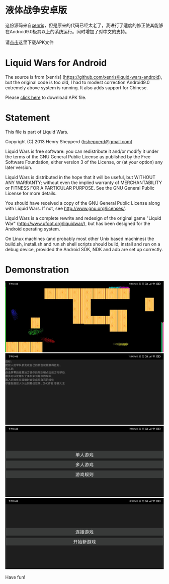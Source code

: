 # 液体战争安卓版

这份源码来自[xenris](https://github.com/xenris/liquid-wars-android)，但是原来的代码已经太老了，我进行了适度的修正使其能够在Android9.0极其以上的系统运行。同时增加了对中文的支持。

请[点击](https://github.com/egdw/liquid-wars-android/releases/download/1.42/liquid-wars.apk)这里下载APK文件

# Liquid Wars for Android

The source is from [xenris] (https://github.com/xenris/liquid-wars-android), but the original code is too old, I had to modest correction Android9.0 extremely above system is running. It also adds support for Chinese.

Please [click here](https://github.com/egdw/liquid-wars-android/releases/download/1.42/liquid-wars.apk) to download APK file.

# Statement

This file is part of Liquid Wars.

Copyright (C) 2013 Henry Shepperd (hshepperd@gmail.com)

Liquid Wars is free software: you can redistribute it and/or modify
it under the terms of the GNU General Public License as published by
the Free Software Foundation, either version 3 of the License, or
(at your option) any later version.

Liquid Wars is distributed in the hope that it will be useful,
but WITHOUT ANY WARRANTY; without even the implied warranty of
MERCHANTABILITY or FITNESS FOR A PARTICULAR PURPOSE.  See the
GNU General Public License for more details.

You should have received a copy of the GNU General Public License
along with Liquid Wars.  If not, see <http://www.gnu.org/licenses/>.

Liquid Wars is a complete rewrite and redesign of the original
game "Liquid War" (http://www.ufoot.org/liquidwar/), but has
been designed for the Android operating system.

On Linux machines (and probably most other Unix based machines) the
build.sh, install.sh and run.sh shell scripts should build, install
and run on a debug device, provided the Android SDK, NDK and adb are
set up correctly.

# Demonstration
![image 1](https://github.com/egdw/liquid-wars-android/blob/master/pictures/1.jpg?raw=true)
![image 2](https://github.com/egdw/liquid-wars-android/blob/master/pictures/2.jpg?raw=true)
![image 3](https://github.com/egdw/liquid-wars-android/blob/master/pictures/3.jpg?raw=true)
![image 4](https://github.com/egdw/liquid-wars-android/blob/master/pictures/4.jpg?raw=true)

Have fun!
